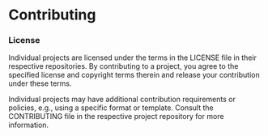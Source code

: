 # Contributing

### License

Individual projects are licensed under the terms in the LICENSE file in their respective repositories. By contributing to a project, you agree to the specified license and copyright terms therein and release your contribution under these terms.

Individual projects may have additional contribution requirements or policies, e.g., using a specific format or template. Consult the CONTRIBUTING file in the respective project repository for more information.
